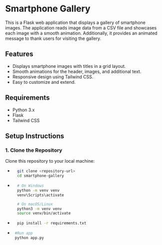 # Smartphone Gallery

This is a Flask web application that displays a gallery of smartphone images. The application reads image data from a CSV file and showcases each image with a smooth animation. Additionally, it provides an animated message to thank users for visiting the gallery.

## Features

- Displays smartphone images with titles in a grid layout.
- Smooth animations for the header, images, and additional text.
- Responsive design using Tailwind CSS.
- Easy to customize and extend.

## Requirements

- Python 3.x
- Flask
- Tailwind CSS

## Setup Instructions

### 1. Clone the Repository

Clone this repository to your local machine:

- ```bash
    git clone <repository-url>
    cd smartphone-gallery

- ```bash
    # On Windows
    python -m venv venv
    venv\Scripts\activate

    # On macOS/Linux
    python3 -m venv venv
    source venv/bin/activate

- ```bash
    pip install -r requirements.txt
- ```bash
   #Run app
   python app.py
